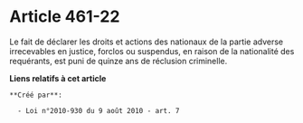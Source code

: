 # Article 461-22

Le fait de déclarer les droits et actions des nationaux de la partie adverse irrecevables en justice, forclos ou suspendus,
en raison de la nationalité des requérants, est puni de quinze ans de réclusion criminelle.

**Liens relatifs à cet article**

	**Créé par**:

	  - Loi n°2010-930 du 9 août 2010 - art. 7
